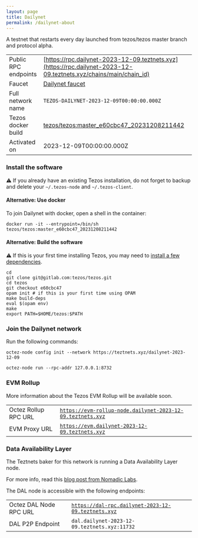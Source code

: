 ```yaml
---
layout: page
title: Dailynet
permalink: /dailynet-about
---
```


A testnet that restarts every day launched from tezos/tezos master branch and protocol alpha.

| | |
|-------|---------------------|
| Public RPC endpoints | [https://rpc.dailynet-2023-12-09.teztnets.xyz](https://rpc.dailynet-2023-12-09.teztnets.xyz/chains/main/chain_id)<br/> |
| Faucet | [Dailynet faucet](https://faucet.dailynet-2023-12-09.teztnets.xyz) |
| Full network name | `TEZOS-DAILYNET-2023-12-09T00:00:00.000Z` |
| Tezos docker build | [tezos/tezos:master_e60cbc47_20231208211442](https://hub.docker.com/r/tezos/tezos/tags?page=1&ordering=last_updated&name=master_e60cbc47_20231208211442) |
| Activated on | 2023-12-09T00:00:00.000Z |





### Install the software

⚠️  If you already have an existing Tezos installation, do not forget to backup and delete your `~/.tezos-node` and `~/.tezos-client`.



#### Alternative: Use docker

To join Dailynet with docker, open a shell in the container:

```
docker run -it --entrypoint=/bin/sh tezos/tezos:master_e60cbc47_20231208211442
```

#### Alternative: Build the software

⚠️  If this is your first time installing Tezos, you may need to [install a few dependencies](https://tezos.gitlab.io/introduction/howtoget.html#setting-up-the-development-environment-from-scratch).

```
cd
git clone git@gitlab.com:tezos/tezos.git
cd tezos
git checkout e60cbc47
opam init # if this is your first time using OPAM
make build-deps
eval $(opam env)
make
export PATH=$HOME/tezos:$PATH
```

### Join the Dailynet network

Run the following commands:

```
octez-node config init --network https://teztnets.xyz/dailynet-2023-12-09

octez-node run --rpc-addr 127.0.0.1:8732
```


### EVM Rollup

More information about the Tezos EVM Rollup will be available soon.

| | |
|-------|---------------------|
| Octez Rollup RPC URL | [`https://evm-rollup-node.dailynet-2023-12-09.teztnets.xyz`](https://evm-rollup-node.dailynet-2023-12-09.teztnets.xyz/global/block/head) |
| EVM Proxy URL | [`https://evm.dailynet-2023-12-09.teztnets.xyz`](https://evm.dailynet-2023-12-09.teztnets.xyz) |




### Data Availability Layer

The Teztnets baker for this network is running a Data Availability Layer node.

For more info, read this [blog post from Nomadic Labs](https://research-development.nomadic-labs.com/data-availability-layer-tezos.html).

The DAL node is accessible with the following endpoints:

| | |
|-------|---------------------|
| Octez DAL Node RPC URL | [`https://dal-rpc.dailynet-2023-12-09.teztnets.xyz`](https://dal-rpc.dailynet-2023-12-09.teztnets.xyz) |
| DAL P2P Endpoint | `dal.dailynet-2023-12-09.teztnets.xyz:11732` |




